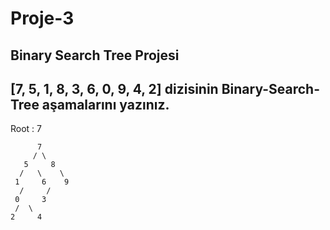 # Proje-3

## Binary Search Tree Projesi

## [7, 5, 1, 8, 3, 6, 0, 9, 4, 2] dizisinin Binary-Search-Tree aşamalarını yazınız.

Root : 7


          7
         / \
       5     8 
      /   \    \
     1     6    9
      /     /
     0     3
     /  \
    2     4 
